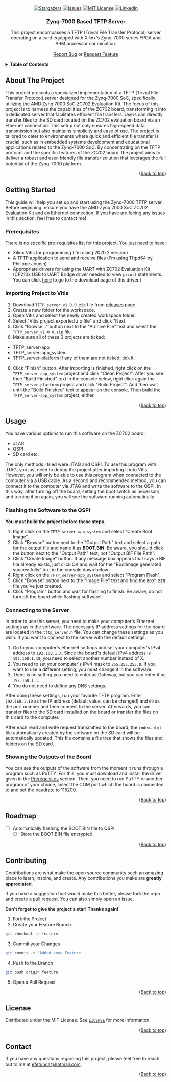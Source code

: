 <!-- Improved compatibility of back to top link: See: https://github.com/othneildrew/Best-README-Template/pull/73 -->
<a name="readme-top"></a>
<!--
*** Thanks for checking out the Best-README-Template. If you have a suggestion
*** that would make this better, please fork the repo and create a pull request
*** or simply open an issue with the tag "enhancement".
*** Don't forget to give the project a star!
*** Thanks again! Now go create something AMAZING! :D
-->

<!-- PROJECT HEADER -->
<br />
<div align="center">

<!-- PROJECT SHIELDS -->
<!--
*** I'm using markdown "reference style" links for readability.
*** Reference links are enclosed in brackets [ ] instead of parentheses ( ).
*** See the bottom of this document for the declaration of the reference variables
*** for contributors-url, forks-url, etc. This is an optional, concise syntax you may use.
*** https://www.markdownguide.org/basic-syntax/#reference-style-links
-->
[![Stargazers][stars-shield]][stars-url]
[![Issues][issues-shield]][issues-url]
[![MIT License][license-shield]][license-url]
[![LinkedIn][linkedin-shield]][linkedin-url]

<h3 align="center">Zynq-7000 Based TFTP Server</h3>

  <p align="center">
    This project encompasses a TFTP (Trivial File Transfer Protocol) server operating on a card equipped with Xilinx's Zynq-7000 series FPGA and ARM processor combination.
    <br /> <br />
    <a href="https://github.com/efetunca/Zynq-7000-TFTP-Server/issues">Report Bug</a>
    or
    <a href="https://github.com/efetunca/Zynq-7000-TFTP-Server/issues">Request Feature</a>
  </p>
</div>

<!-- TABLE OF CONTENTS -->
<details>
  <summary><b>Table of Contents</b></summary>
  <ol>
    <li><a href="#about-the-project">About The Project</a></li>
    <li>
      <a href="#getting-started">Getting Started</a>
        <ul>
          <li><a href="#prerequisites">Prerequisites</a></li>
          <li><a href="#importing-project-to-vitis">Importing Project to Vitis</a></li>
      </ul>
    </li>
    <li><a href="#usage">Usage</a></li>
    <li><a href="#roadmap">Roadmap</a></li>
    <li><a href="#contributing">Contributing</a></li>
    <li><a href="#license">License</a></li>
    <li><a href="#contact">Contact</a></li>
  </ol>
</details>

<!-- ABOUT THE PROJECT -->
## About The Project
This project presents a specialized implementation of a TFTP (Trivial File Transfer Protocol) server designed for the Zynq-7000 SoC, specifically utilizing the AMD Zynq 7000 SoC ZC702 Evaluation Kit. The focus of this project is to harness the capabilities of the ZC702 board, transforming it into a dedicated server that facilitates efficient file transfers. Users can directly transfer files to the SD card located on the ZC702 evaluation board via an Ethernet connection. This setup not only ensures high-speed data transmission but also maintains simplicity and ease of use. The project is tailored to cater to environments where quick and efficient file transfer is crucial, such as in embedded systems development and educational applications related to the Zynq-7000 SoC. By concentrating on the TFTP protocol and the specific features of the ZC702 board, the project aims to deliver a robust and user-friendly file transfer solution that leverages the full potential of the Zynq-7000 platform.

<p align="right">(<a href="#readme-top">Back to top</a>)</p>

<!-- GETTING STARTED -->
## Getting Started
This guide will help you set up and start using the Zynq-7000 TFTP server. Before beginning, ensure you have the AMD Zynq 7000 SoC ZC702 Evaluation Kit and an Ethernet connection. If you have are facing any issues in this section, feel free to contact me! 

### Prerequisites
There is no specific pre-requisites list for this project. You just need to have:

* Xilinx Vitis for programming (I'm using 2020.2 version)
* A TFTP application to send and receive files (I'm using Tftpd64 by Philippe Jounin)
* Appropriate drivers for using the UART with ZC702 Evaluation Kit (CP210x USB to UART Bridge driver needed to view `printf` statements. You can click <a href="https://www.silabs.com/developers/usb-to-uart-bridge-vcp-drivers?tab=downloads">here</a> to go to the download page of this driver.)

### Importing Project to Vitis

1. Download `TFTP_server_v1.0.0.zip` file from <a href="https://github.com/efetunca/Zynq-7000-TFTP-Server/releases/tag/1.0.0">releases</a> page.
2. Create a new folder for the workspace.
3. Open Vitis and select the newly created workspace folder.
4. Select "Vitis project exported zip file" and click "Next.
6. Click "Browse..." button next to the "Archive File" text and select the `TFTP_server_v1.0.0.zip` file.
7. Make sure all of these 3 projects are ticked:
  * TFTP_server-app
  * TFTP_server-app_system
  * TFTP_server-platform
  If any of them are not ticked, tick it.
8. Click "Finish" button. After importing is finished, right click on the `TFTP_server-app_system` project and click "Clean Project". After you see thee "Build Finished" text in the console below, right click again the `TFTP_server-platform` project and click "Build Project". And then wait until the "Build Finished" text to appear on the console. Then build the `TFTP_server-app_system` project, either.

<p align="right">(<a href="#readme-top">Back to top</a>)</p>

<!-- USAGE EXAMPLES -->
## Usage
You have various options to run this software on the ZC702 board:
* JTAG
* QSPI
* SD card etc.

The only methods I tried were JTAG and QSPI. To use this program with JTAG, you just need to debug the project after importing it into Vitis. However, you will only be able to use this program when connected to the computer via a USB cable. As a second and recommended method, you can connect it to the computer via JTAG and write the software to the QSPI. In this way, after turning off the board, setting the boot switch as necessary and turning it on again, you will see the software running automatically.

### Flashing the Software to the QSPI
**You must build the project before these steps.**

1. Right click on the `TFTP_server-app_system` and select "Create Boot Image".
2. Click "Browse" button next to the "Output Path" text and select a path for the output file and name it as **BOOT.BIN**. Be aware, you should click the button next to the "Output Path" text, not "Output BIF File Path".
3. Click "Create Image" button. If any message box appears that says a BIF file already exists, just click OK and wait for the "Bootimage generated successfully" text in the console down below. 
4. Right click on the `TFTP_server-app_system` and select "Program Flash".
5. Click "Browse" button next to the "Image File" text and find the `BOOT.BIN` file you've just created.
6. Click "Program" button and wait for flashing to finish. Be aware, do not turn off the board while flashing software!

### Connecting to the Server
In order to use this server, you need to make your computer's Ethernet settings as in the software. The necessary IP address settings for the board are located in the `tftp_server.h` file. You can change these settings as you wish. If you want to connect to the server with the default settings:

1. Go to your computer's ethernet settings and set your computer's IPv4 address to `192.168.1.X`. Since the board's default IPv4 address is `192.168.1.10`, you need to select another number instead of X.
2. You need to set your computer's IPv4 mask to `255.255.255.0`. If you want to use a different setting, you must change it in the software.
3. There is no setting you need to enter as Gateway, but you can enter it as `192.168.1.1`.
4. You do not need to define any DNS settings.

After doing these settings, run your favorite TFTP program. Enter `192.168.1.10` as the IP address (default value, can be changed) and `69` as the port number and then connect to the server. Afterwards, you can transfer files to the SD card installed on the board or transfer the files on this card to the computer.

After each read and write request transmitted to the board, the `index.html` file automatically created by the software on the SD card will be automatically updated. This file contains a file tree that shows the files and folders on the SD card.

### Showing the Outputs of the Board
You can see the outputs of the software from the moment it runs through a program such as PuTTY. For this, you must download and install the driver given in the <a href="#prerequisites">Prerequisites</a> section. Then, you need to run PuTTY or another program of your choice, select the COM port which the board is connected to and set the baudrate to 115200.

<p align="right">(<a href="#readme-top">Back to top</a>)</p>

<!-- ROADMAP -->
## Roadmap

- [ ] Automatically flashing the BOOT.BIN file to QSPI.
    - [ ] Store the BOOT.BIN file encrypted.

<p align="right">(<a href="#readme-top">Back to top</a>)</p>

<!-- CONTRIBUTING -->
## Contributing

Contributions are what make the open source community such an amazing place to learn, inspire, and create. Any contributions you make are **greatly appreciated**.

If you have a suggestion that would make this better, please fork the repo and create a pull request. You can also simply open an issue.

**Don't forget to give the project a star! Thanks again!**

1. Fork the Project
2. Create your Feature Branch
```sh
git checkout -b feature
```
3. Commit your Changes
```sh
git commit -m 'Added some Feature'
```
4. Push to the Branch
```sh
git push origin feature
```
5. Open a Pull Request

<p align="right">(<a href="#readme-top">Back to top</a>)</p>

<!-- LICENSE -->
## License
Distributed under the MIT License. See <a href="https://github.com/efetunca/Zynq-7000-TFTP-Server/blob/main/LICENSE">`LICENSE`</a> for more information.

<p align="right">(<a href="#readme-top">Back to top</a>)</p>

<!-- CONTACT -->
## Contact

If you have any questions regarding this project, please feel free to reach out to me at efetunca@hotmail.com.

<p align="right">(<a href="#readme-top">Back to top</a>)</p>

<!-- MARKDOWN LINKS & IMAGES -->
<!-- https://www.markdownguide.org/basic-syntax/#reference-style-links -->
[stars-shield]: https://img.shields.io/github/stars/efetunca/Zynq-7000-TFTP-Server?style=for-the-badge
[stars-url]: https://github.com/efetunca/Zynq-7000-TFTP-Server/stargazers
[issues-shield]: https://img.shields.io/github/issues/efetunca/Zynq-7000-TFTP-Server?style=for-the-badge
[issues-url]: https://github.com/efetunca/Zynq-7000-TFTP-Server/issues
[license-shield]: https://img.shields.io/github/license/efetunca/Zynq-7000-TFTP-Server?style=for-the-badge
[license-url]: https://github.com/efetunca/Zynq-7000-TFTP-Server/blob/main/LICENSE
[linkedin-shield]: https://img.shields.io/badge/-LinkedIn-black.svg?style=for-the-badge&logo=linkedin&colorB=555
[linkedin-url]: https://linkedin.com/in/efetunca